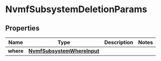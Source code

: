 

# NvmfSubsystemDeletionParams


## Properties

Name | Type | Description | Notes
------------ | ------------- | ------------- | -------------
**where** | [**NvmfSubsystemWhereInput**](NvmfSubsystemWhereInput.md) |  | 



